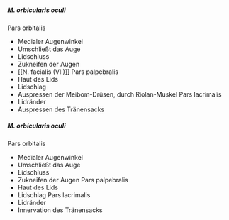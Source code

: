 ---
---
##### M. orbicularis oculi
Pars orbitalis
*   Medialer Augenwinkel
*   Umschließt das Auge
*   Lidschluss
*   Zukneifen der Augen
*   [[N. facialis (VII)]]
Pars palpebralis
*   Haut des Lids
*   Lidschlag
*   Auspressen der Meibom-Drüsen, durch Riolan-Muskel
Pars lacrimalis
*   Lidränder
*   Auspressen des Tränensacks

##### M. orbicularis oculi
Pars orbitalis
*   Medialer Augenwinkel
*   Umschließt das Auge
*   Lidschluss
*   Zukneifen der Augen
Pars palpebralis
*   Haut des Lids
*   Lidschlag
Pars lacrimalis
*   Lidränder
*   Innervation des Tränensacks